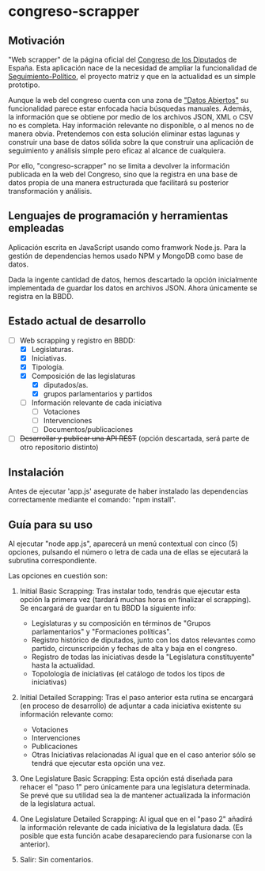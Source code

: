 # congreso-scrapper

## Motivación
"Web scrapper" de la página oficial del [Congreso de los Diputados](http://congreso.es) de España. Esta aplicación nace de la necesidad de ampliar la funcionalidad de [Seguimiento-Político](https://seguimiento-politico.github.io), el proyecto matriz y que en la actualidad es un simple prototipo.

Aunque la web del congreso cuenta con una zona de ["Datos Abiertos"](https://www.congreso.es/es/datos-abiertos) su funcionalidad parece estar enfocada hacia búsquedas manuales. Además, la información que se obtiene por medio de los archivos JSON, XML o CSV no es completa. Hay información relevante no disponible, o al menos no de manera obvia. Pretendemos con esta solución eliminar estas lagunas y construir una base de datos sólida sobre la que construir una aplicación de seguimiento y análisis simple pero eficaz al alcance de cualquiera. 

Por ello, "congreso-scrapper" no se limita a devolver la información publicada en la web del Congreso, sino que la registra en una base de datos propia de una manera estructurada que facilitará su posterior transformación y análisis.

## Lenguajes de programación y herramientas empleadas
Aplicación escrita en JavaScript usando como framwork Node.js. Para la gestión de dependencias hemos usado NPM y MongoDB como base de datos.

Dada la ingente cantidad de datos, hemos descartado la opción inicialmente implementada de guardar los datos en archivos JSON. Ahora únicamente se registra en la BBDD.

## Estado actual de desarrollo
- [ ] Web scrapping y registro en BBDD:
    - [x] Legislaturas. 
    - [x] Iniciativas. 
    - [x] Tipología. 
    - [x] Composición de las legislaturas
        - [x] diputados/as. 
        - [x] grupos parlamentarios y partidos
    - [ ] Información relevante de cada iniciativa
        - [ ] Votaciones
        - [ ] Intervenciones
        - [ ] Documentos/publicaciones
- [ ] ~~Desarrollar y publicar una API REST~~ (opción descartada, será parte de otro repositorio distinto)

## Instalación
Antes de ejecutar 'app.js' asegurate de haber instalado las dependencias correctamente mediante el comando:  "npm install".

## Guía para su uso
Al ejecutar "node app.js", aparecerá un menú contextual con cinco (5) opciones, pulsando el número o letra de cada una de ellas se ejecutará la subrutina correspondiente. 

Las opciones en cuestión son:
1. Initial Basic Scrapping: Tras instalar todo, tendrás que ejecutar esta opción la primera vez (tardará muchas horas en finalizar el scrapping). Se encargará de guardar en tu BBDD la siguiente info:
    - Legislaturas y su composición en términos de "Grupos parlamentarios" y "Formaciones políticas".
    - Registro histórico de diputados, junto con los datos relevantes como partido, circunscripción y fechas de alta y baja en el congreso.
    - Registro de todas las iniciativas desde la "Legislatura constituyente" hasta la actualidad.
    - Topolología de iniciativas (el catálogo de todos los tipos de iniciativas)

2. Initial Detailed Scrapping: Tras el paso anterior esta rutina se encargará (en proceso de desarrollo) de adjuntar a cada iniciativa existente su información relevante como:
    - Votaciones
    - Intervenciones
    - Publicaciones
    - Otras Iniciativas relacionadas
Al igual que en el caso anterior sólo se tendrá que ejecutar esta opción una vez.

3. One Legislature Basic Scrapping: Esta opción está diseñada para rehacer el "paso 1" pero únicamente para una legislatura determinada. Se prevé que su utilidad sea la de mantener actualizada la información de la legislatura actual.

4. One Legislature Detailed Scrapping: Al igual que en el "paso 2" añadirá la información relevante de cada iniciativa de la legislatura dada. (Es posible que esta función acabe desapareciendo para fusionarse con la anterior).

5. Salir: Sin comentarios.

